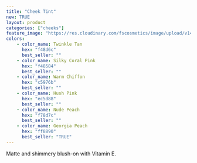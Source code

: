 ```yaml
---
title: "Cheek Tint"
new: TRUE
layout: product
categories: ["cheeks"]
feature_image: "https://res.cloudinary.com/fscosmetics/image/upload/v1468827146/products/cheekTint.jpg"
colors:
    - color_name: Twinkle Tan
      hex: "f48d6c"
      best_seller: ""
    - color_name: Silky Coral Pink
      hex: "f48584"
      best_seller: ""
    - color_name: Warm Chiffon
      hex: "c5976b"
      best_seller: ""
    - color_name: Hush Pink
      hex: "ec5d88"
      best_seller: ""
    - color_name: Nude Peach
      hex: "f78d7c"
      best_seller: ""
    - color_name: Georgia Peach
      hex: "ff8890"
      best_seller: "TRUE"
---
```

Matte and shimmery blush-on with Vitamin E. 